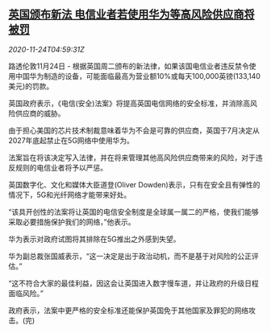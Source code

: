 <!--1606195399000-->
[英国颁布新法 电信业者若使用华为等高风险供应商将被罚](https://cn.reuters.com/article/britain-telcommunications-huawei-1124-tu-idCNKBS2840CQ)
------

<div><i>2020-11-24T04:59:31Z</i></div><p>路透伦敦11月24日 - 根据英国周二颁布的新法律，如果该国电信业者违反禁令使用中国华为制造的设备，可能面临最高为营业额10%或每天100,000英镑(133,140美元)的罚款。</p><p>英国政府表示，《电信(安全)法案》将提高英国电信网络的安全标准，并消除高风险供应商的威胁。</p><p>由于担心美国的芯片技术制裁意味着华为不会是可靠的供应商，英国于7月决定从2027年底起禁止在5G网络中使用华为。</p><p>法案旨在将该决定写入法律，并在将来管理其他高风险供应商带来的风险，对于违反规则的电信业者将予以严惩。</p><p>英国数字化、文化和媒体大臣道登(Oliver Dowden)表示，只有在安全且有弹性的情况下，5G和光纤网络才能带来好处。</p><p>“该具开创性的法案将让英国的电信安全制度是全球属一属二的严格，使我们能够采取必要措施保护我们的网络，”他表示。</p><p>华为表示对政府试图将其排除在5G推出之外感到失望。</p><p>华为副总裁张国威表示，“这一决定是出于政治动机，而不是基于对风险的公正评估。”</p><p>“这不符合大家的最佳利益，因这会让英国进入数字慢车道，并让政府的升级日程面临风险。”</p><p>政府表示，法案中更严格的安全标准还能保护英国免于其他国家及罪犯的网络攻击。(完)</p>
